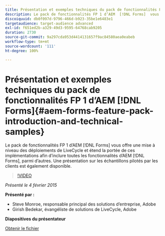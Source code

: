 ```yaml
---
title: Présentation et exemples techniques du pack de fonctionnalités FP 1 d’AEM  [!DNL Forms]
description: Le pack de fonctionnalités FP 1 d’AEM  [!DNL Forms]  vous offre une mise à niveau des déploiements de LiveCycle et étend la portée de ces implémentations afin d’inclure toutes les fonctionnalités d’AEM  [!DNL Forms] , parmi d’autres. Une présentation sur les échantillons pilotés par les clients est également disponible.
discoiquuid: db0f097d-9796-466d-b923-35be1e6483e1
targetaudience: target-audience advanced
exl-id: f651ed2b-a329-49d3-9595-64768cab9205
duration: 2730
source-git-commit: 9a297cda953d4414131657f9ac84580aea0eabeb
workflow-type: tm+mt
source-wordcount: '111'
ht-degree: 100%

---
```


# Présentation et exemples techniques du pack de fonctionnalités FP 1 d’AEM [!DNL Forms]{#aem-forms-feature-pack-introduction-and-technical-samples}

Le pack de fonctionnalités FP 1 d’AEM [!DNL Forms] vous offre une mise à niveau des déploiements de LiveCycle et étend la portée de ces implémentations afin d’inclure toutes les fonctionnalités d’AEM [!DNL Forms], parmi d’autres. Une présentation sur les échantillons pilotés par les clients est également disponible.

>[!VIDEO](https://video.tv.adobe.com/v/19380/?quality=9)

*Présenté le 4 février 2015*

**Présenté par :**

* Steve Monroe, responsable principal des solutions d’entreprise, Adobe
* Girish Bedekar, évangéliste de solutions de LiveCycle, Adobe

**Diapositives du présentateur**

[Obtenir le fichier](assets/aem-forms-fp1-2015-0204.pdf)
<!--
[Get back to the Overview](https://helpx.adobe.com/experience-manager/kt/eseminars/gems/aem-index.html)
-->
